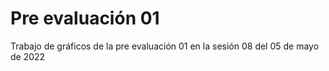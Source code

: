# Pre evaluación 01

Trabajo de gráficos de la pre evaluación 01 en la sesión 08 del 05 de mayo de 2022
